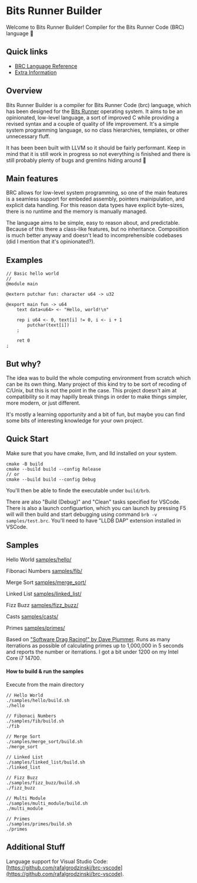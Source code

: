 # Bits Runner Builder
Welcome to Bits Runner Builder! Compiler for the Bits Runner Code (BRC) language 🤘

## Quick links
- [BRC Language Reference](docs/Reference.md)
- [Extra Information](docs/Extra.md)

## Overview
Bits Runner Builder is a compiler for Bits Runner Code (brc) language, which has been designed for the [Bits Runner](https://github.com/rafalgrodzinski/bits-runner) operating system. It aims to be an opinionated, low-level language, a sort of improved C while providing a revised syntax and a couple of quality of life improvement. It's a simple system programming language, so no class hierarchies, templates, or other unnecessary fluff.

It has been been built with LLVM so it should be fairly performant. Keep in mind that it is still work in progress so not everything is finished and there is still probably plenty of bugs and gremlins hiding around 🙈

## Main features
BRC allows for low-level system programming, so one of the main features is a seamless support for embeded assembly, pointers mainipulation, and explicit data handling. For this reason data types have explicit byte-sizes, there is no runtime and the memory is manually managed.

The language aims to be simple, easy to reason about, and predictable. Because of this there a class-like features, but no inheritance. Composition is much better anyway and doesn't lead to incomprehensible codebases (did I mention that it's opinionated?).

## Examples
```
// Basic hello world
//
@module main

@extern putchar fun: character u64 -> u32

@export main fun -> u64
    text data<u64> <- "Hello, world!\n"
    
    rep i u64 <- 0, text[i] != 0, i <- i + 1
        putchar(text[i])
    ;

    ret 0
;
```

## But why?
The idea was to build the whole computing environment from scratch which can be its own thing. Many project of this kind try to be sort of recoding of C/Unix, but this is not the point in the case. This project doesn't aim at compatibility so it may hapilly break things in order to make things simpler, more modern, or just different.

It's mostly a learning opportunity and a bit of fun, but maybe you can find some bits of interesting knowledge for your own project.

## Quick Start
Make sure that you have cmake, llvm, and lld installed on your system.
```
cmake -B build
cmake --build build --config Release
// or
cmake --build build --config Debug
```
You'll then be able to finde the executable under `build/brb`.

There are also "Build (Debug)" and "Clean" tasks specified for VSCode. There is also a launch configuartion, which you can launch by pressing F5 will will then build and start debugging using command `brb -v samples/test.brc`. You'll need to have "LLDB DAP" extension installed in VSCode.

## Samples
Hello World
[samples/hello/](samples/hello/)

Fibonaci Numbers
[samples/fib/](samples/fib/)

Merge Sort
[samples/merge_sort/](samples/merge_sort/)

Linked List
[samples/linked_list/](samples/linked_list/)

Fizz Buzz
[samples/fizz_buzz/](samples/fizz_buzz/)

Casts
[samples/casts/](samples/casts/)

Primes
[samples/primes/](samples/primes/)

Based on ["Software Drag Racing!" by Dave Plummer](https://github.com/PlummersSoftwareLLC/Primes/tree/drag-race). Runs as many iterrations as possible of calculating primes up to 1,000,000 in 5 seconds and reports the number or iterrations. I got a bit under 1200 on my Intel Core i7 14700.

#### How to build & run the samples

Execute from the main directory
```
// Hello World
./samples/hello/build.sh
./hello

// Fibonaci Numbers
./samples/fib/build.sh
./fib

// Merge Sort
./samples/merge_sort/build.sh
./merge_sort

// Linked List
./samples/linked_list/build.sh
./linked_list

// Fizz Buzz
./samples/fizz_buzz/build.sh
./fizz_buzz

// Multi Module
./samples/multi_module/build.sh
./multi_module

// Primes
./samples/primes/build.sh
./primes
```

## Additional Stuff
Language support for Visual Studio Code: [https://github.com/rafalgrodzinski/brc-vscode](https://github.com/rafalgrodzinski/brc-vscode).
